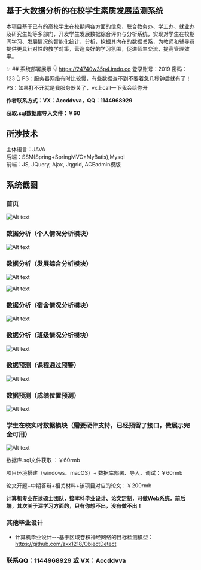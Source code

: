 ## 基于大数据分析的在校学生素质发展监测系统

本项目基于已有的高校学生在校期间各方面的信息，联合教务办、学工办、就业办及研究生处等多部门，开发学生发展数据综合评价与分析系统，实现对学生在校期间学习、发展情况的智能化统计、分析，挖掘其内在的数据关系，为教师和辅导员提供更具针对性的教学对策，营造良好的学习氛围，促进师生交流，提高管理效率。


✨ ## 系统部署展示
👇
https://24740w35p4.imdo.co
登录账号：2019
密码：123
👆
PS：服务器网络有时比较慢，有些数据查不到不要着急几秒钟后就有了！
PS：如果打不开就是我服务器关了，vx上call一下我会给你开



**作者联系方式：VX：Accddvva，QQ：1144968929**

**获取.sql数据库导入文件：￥60**

## 所涉技术 

主体语言：JAVA  
后端：SSM(Spring+SpringMVC+MyBatis),Mysql  
前端：JS, JQuery, Ajax, Jqgrid, ACEadmin模版



## 系统截图

### 首页

![Alt text](../../Typora笔记/前端/前端笔记/img/035af1ecac5f3a7eabac2590aa87df8-16816277816613.png)

### 数据分析（个人情况分析模块）

![Alt text](https://github.com/zxx1218/Computer-Graduation-Design/blob/main/Show-Image/831b2b322a7b73510e617aa87bd930d.png)

### 数据分析（发展综合分析模块）

![Alt text](https://github.com/zxx1218/Computer-Graduation-Design/blob/main/Show-Image/cab3b67ae8f7a71ac9bea2fdbddb26a.png)

![Alt text](https://github.com/zxx1218/Computer-Graduation-Design/blob/main/Show-Image/88a0f474cb07011d169af2242a955c6.png)

### 数据分析（宿舍情况分析模块）

![Alt text](https://github.com/zxx1218/Computer-Graduation-Design/blob/main/Show-Image/df37b9cc39eccc295beee4021e75425.png)

### 数据分析（班级情况分析模块）

![Alt text](https://github.com/zxx1218/Computer-Graduation-Design/blob/main/Show-Image/38683a1520de0539f5a294da8cf6b7a.png)

### 数据预测（课程通过预警）

![Alt text](https://github.com/zxx1218/Computer-Graduation-Design/blob/main/Show-Image/c36a795e1826b654bec791ae9b11a46.png)

### 数据预测（成绩位置预测）

![Alt text](https://github.com/zxx1218/Computer-Graduation-Design/blob/main/Show-Image/4d2ff5a54e1a808c2994cafad8e0cb2.png)

### 学生在校实时数据模块（需要硬件支持，已经预留了接口，做展示完全可用）

![Alt text](https://github.com/zxx1218/Computer-Graduation-Design/blob/main/Show-Image/1931bd7c5541247cc832793b9096c00.png)

数据库.sql文件获取 ：￥60rmb

项目环境搭建（windows、macOS）+ 数据库部署、导入、调试：￥60rmb

论文开题+中期答辩+相关材料+该项目对应的论文：￥200rmb

**计算机专业在读硕士团队，接本科毕业设计、论文定制，可做Web系统，前后端，其次关于深学习方面的，只有你想不出，没有做不出！**

### 其他毕业设计

- 计算机毕业设计---基于区域卷积神经网络的目标检测模型：https://github.com/zxx1218/ObjectDetect

### **联系QQ：1144968929 或 VX：Accddvva**	
